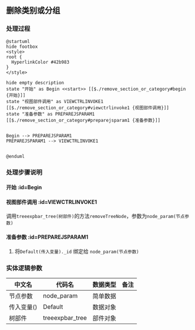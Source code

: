 ## 删除类别或分组 <!-- {docsify-ignore-all} -->

   

### 处理过程

```plantuml
@startuml
hide footbox
<style>
root {
  HyperlinkColor #42b983
}
</style>

hide empty description
state "开始" as Begin <<start>> [[$./remove_section_or_category#begin {开始}]]
state "视图部件调用" as VIEWCTRLINVOKE1  [[$./remove_section_or_category#viewctrlinvoke1 {视图部件调用}]]
state "准备参数" as PREPAREJSPARAM1  [[$./remove_section_or_category#preparejsparam1 {准备参数}]]


Begin --> PREPAREJSPARAM1
PREPAREJSPARAM1 --> VIEWCTRLINVOKE1


@enduml
```


### 处理步骤说明

#### 开始 :id=Begin




#### 视图部件调用 :id=VIEWCTRLINVOKE1



调用`treeexpbar_tree(树部件)`的方法`removeTreeNode`，参数为`node_param(节点参数)`
#### 准备参数 :id=PREPAREJSPARAM1



1. 将`Default(传入变量)._id` 绑定给  `node_param(节点参数)`



### 实体逻辑参数

|    中文名   |    代码名    |  数据类型      |备注 |
| --------| --------| --------  | --------   |
|节点参数|node_param|简单数据||
|传入变量(<i class="fa fa-check"/></i>)|Default|数据对象||
|树部件|treeexpbar_tree|部件对象||

